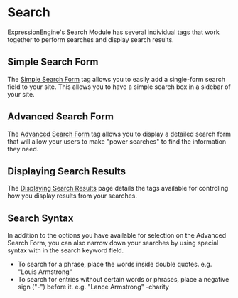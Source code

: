 <!--
    This source file is part of the open source project
    ExpressionEngine User Guide (https://github.com/ExpressionEngine/ExpressionEngine-User-Guide)

    @link      https://expressionengine.com/
    @copyright Copyright (c) 2003-2020, Packet Tide, LLC (https://ellislab.com)
    @license   https://expressionengine.com/license Licensed under Apache License, Version 2.0
-->

# Search

ExpressionEngine's Search Module has several individual tags that work together to perform searches and display search results.

## Simple Search Form

The [Simple Search Form](add-ons/search/simple.md) tag allows you to easily add a single-form search field to your site. This allows you to have a simple search box in a sidebar of your site.

## Advanced Search Form

The [Advanced Search Form](add-ons/search/advanced.md) tag allows you to display a detailed search form that will allow your users to make "power searches" to find the information they need.

## Displaying Search Results

The [Displaying Search Results](add-ons/search/results.md) page details the tags available for controling how you display results from your searches.

## Search Syntax

In addition to the options you have available for selection on the Advanced Search Form, you can also narrow down your searches by using special syntax with in the search keyword field.

- To search for a phrase, place the words inside double quotes. e.g. "Louis Armstrong"
- To search for entries without certain words or phrases, place a negative sign ("-") before it. e.g. "Lance Armstrong" -charity
